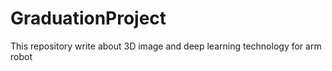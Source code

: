 # GraduationProject
This repository write about 3D image and deep learning technology for arm robot
